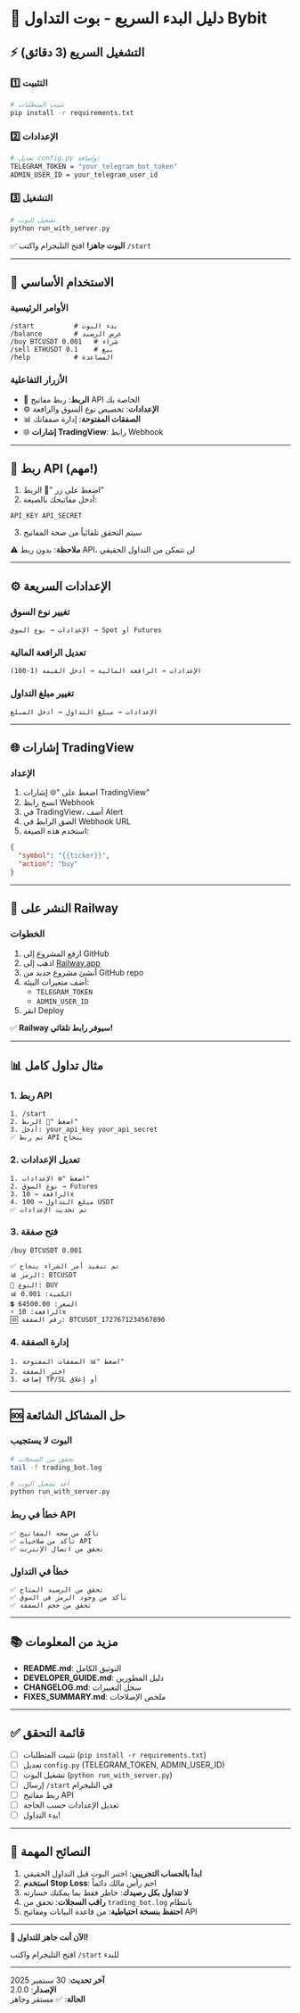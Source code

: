 # 🚀 دليل البدء السريع - بوت التداول Bybit

## ⚡ التشغيل السريع (3 دقائق)

### 1️⃣ التثبيت
```bash
# تثبيت المتطلبات
pip install -r requirements.txt
```

### 2️⃣ الإعدادات
```bash
# تعديل config.py وإضافة:
TELEGRAM_TOKEN = "your_telegram_bot_token"
ADMIN_USER_ID = your_telegram_user_id
```

### 3️⃣ التشغيل
```bash
# تشغيل البوت
python run_with_server.py
```

✅ **البوت جاهز!** افتح التليجرام واكتب `/start`

---

## 📱 الاستخدام الأساسي

### الأوامر الرئيسية
```
/start          # بدء البوت
/balance        # عرض الرصيد
/buy BTCUSDT 0.001   # شراء
/sell ETHUSDT 0.1    # بيع
/help           # المساعدة
```

### الأزرار التفاعلية
- 🔗 **الربط**: ربط مفاتيح API الخاصة بك
- ⚙️ **الإعدادات**: تخصيص نوع السوق والرافعة
- 📊 **الصفقات المفتوحة**: إدارة صفقاتك
- 🌐 **إشارات TradingView**: رابط Webhook

---

## 🔗 ربط API (مهم!)

1. اضغط على زر "🔗 الربط"
2. أدخل مفاتيحك بالصيغة:
```
API_KEY API_SECRET
```
3. سيتم التحقق تلقائياً من صحة المفاتيح

⚠️ **ملاحظة**: بدون ربط API، لن تتمكن من التداول الحقيقي

---

## ⚙️ الإعدادات السريعة

### تغيير نوع السوق
```
الإعدادات → نوع السوق → Spot أو Futures
```

### تعديل الرافعة المالية
```
الإعدادات → الرافعة المالية → أدخل القيمة (1-100)
```

### تغيير مبلغ التداول
```
الإعدادات → مبلغ التداول → أدخل المبلغ
```

---

## 🌐 إشارات TradingView

### الإعداد
1. اضغط على "🌐 إشارات TradingView"
2. انسخ رابط Webhook
3. في TradingView، أضف Alert
4. الصق الرابط في Webhook URL
5. استخدم هذه الصيغة:
```json
{
  "symbol": "{{ticker}}",
  "action": "buy"
}
```

---

## 🚂 النشر على Railway

### الخطوات
1. ارفع المشروع إلى GitHub
2. اذهب إلى [Railway.app](https://railway.app)
3. أنشئ مشروع جديد من GitHub repo
4. أضف متغيرات البيئة:
   - `TELEGRAM_TOKEN`
   - `ADMIN_USER_ID`
5. انقر Deploy

✅ **Railway سيوفر رابط تلقائي!**

---

## 📊 مثال تداول كامل

### 1. ربط API
```
1. /start
2. اضغط "🔗 الربط"
3. أدخل: your_api_key your_api_secret
✅ تم ربط API بنجاح
```

### 2. تعديل الإعدادات
```
1. اضغط "⚙️ الإعدادات"
2. نوع السوق → Futures
3. الرافعة → 10x
4. مبلغ التداول → 100 USDT
✅ تم تحديث الإعدادات
```

### 3. فتح صفقة
```
/buy BTCUSDT 0.001

✅ تم تنفيذ أمر الشراء بنجاح
📊 الرمز: BTCUSDT
🔄 النوع: BUY
📊 الكمية: 0.001
💲 السعر: 64500.00
⚡ الرافعة: 10x
🆔 رقم الصفقة: BTCUSDT_1727671234567890
```

### 4. إدارة الصفقة
```
1. اضغط "📊 الصفقات المفتوحة"
2. اختر الصفقة
3. إضافة TP/SL أو إغلاق
```

---

## 🆘 حل المشاكل الشائعة

### البوت لا يستجيب
```bash
# تحقق من السجلات
tail -f trading_bot.log

# أعد تشغيل البوت
python run_with_server.py
```

### خطأ في ربط API
```
✅ تأكد من صحة المفاتيح
✅ تأكد من صلاحيات API
✅ تحقق من اتصال الإنترنت
```

### خطأ في التداول
```
✅ تحقق من الرصيد المتاح
✅ تأكد من وجود الرمز في السوق
✅ تحقق من حجم الصفقة
```

---

## 📚 مزيد من المعلومات

- **README.md**: التوثيق الكامل
- **DEVELOPER_GUIDE.md**: دليل المطورين
- **CHANGELOG.md**: سجل التغييرات
- **FIXES_SUMMARY.md**: ملخص الإصلاحات

---

## ✅ قائمة التحقق

- [ ] تثبيت المتطلبات (`pip install -r requirements.txt`)
- [ ] تعديل `config.py` (TELEGRAM_TOKEN, ADMIN_USER_ID)
- [ ] تشغيل البوت (`python run_with_server.py`)
- [ ] إرسال `/start` في التليجرام
- [ ] ربط مفاتيح API
- [ ] تعديل الإعدادات حسب الحاجة
- [ ] بدء التداول!

---

## 🎯 النصائح المهمة

1. **ابدأ بالحساب التجريبي**: اختبر البوت قبل التداول الحقيقي
2. **استخدم Stop Loss**: احم رأس مالك دائماً
3. **لا تتداول بكل رصيدك**: خاطر فقط بما يمكنك خسارته
4. **راقب السجلات**: تحقق من `trading_bot.log` بانتظام
5. **احتفظ بنسخة احتياطية**: من قاعدة البيانات ومفاتيح API

---

**🎉 الآن أنت جاهز للتداول!**

افتح التليجرام واكتب `/start` للبدء

---

**آخر تحديث**: 30 سبتمبر 2025  
**الإصدار**: 2.0.0  
**الحالة**: ✅ مستقر وجاهز
